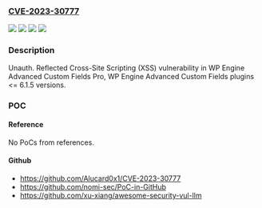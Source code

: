 ### [CVE-2023-30777](https://cve.mitre.org/cgi-bin/cvename.cgi?name=CVE-2023-30777)
![](https://img.shields.io/static/v1?label=Product&message=Advanced%20Custom%20Fields%20Pro&color=blue)
![](https://img.shields.io/static/v1?label=Product&message=Advanced%20Custom%20Fields&color=blue)
![](https://img.shields.io/static/v1?label=Version&message=n%2Fa&color=blue)
![](https://img.shields.io/static/v1?label=Vulnerability&message=CWE-79%20Improper%20Neutralization%20of%20Input%20During%20Web%20Page%20Generation%20('Cross-site%20Scripting')&color=brighgreen)

### Description

Unauth. Reflected Cross-Site Scripting (XSS) vulnerability in WP Engine Advanced Custom Fields Pro, WP Engine Advanced Custom Fields plugins <= 6.1.5 versions.

### POC

#### Reference
No PoCs from references.

#### Github
- https://github.com/Alucard0x1/CVE-2023-30777
- https://github.com/nomi-sec/PoC-in-GitHub
- https://github.com/xu-xiang/awesome-security-vul-llm

